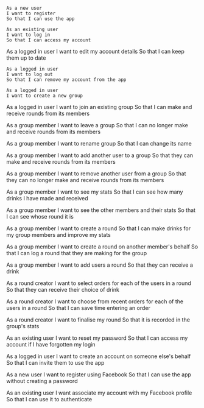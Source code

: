     As a new user
    I want to register
    So that I can use the app

    As an existing user
    I want to log in
    So that I can access my account

As a logged in user
I want to edit my account details
So that I can keep them up to date

    As a logged in user
    I want to log out
    So that I can remove my account from the app

    As a logged in user
    I want to create a new group

As a logged in user
I want to join an existing group
So that I can make and receive rounds from its members

As a group member
I want to leave a group
So that I can no longer make and receive rounds from its members

As a group member
I want to rename group
So that I can change its name

As a group member
I want to add another user to a group
So that they can make and receive rounds from its members

As a group member
I want to remove another user from a group
So that they can no longer make and receive rounds from its members

As a group member
I want to see my stats
So that I can see how many drinks I have made and received

As a group member
I want to see the other members and their stats
So that I can see whose round it is

As a group member
I want to create a round
So that I can make drinks for my group members and improve my stats

As a group member
I want to create a round on another member's behalf
So that I can log a round that they are making for the group

As a group member
I want to add users a round
So that they can receive a drink

As a round creator
I want to select orders for each of the users in a round
So that they can receive their choice of drink

As a round creator
I want to choose from recent orders for each of the users in a round
So that I can save time entering an order

As a round creator
I want to finalise my round
So that it is recorded in the group's stats








As an existing user
I want to reset my password
So that I can access my account if I have forgotten my login

As a logged in user
I want to create an account on someone else's behalf
So that I can invite them to use the app

As a new user
I want to register using Facebook
So that I can use the app without creating a password

As an existing user
I want associate my account with my Facebook profile
So that I can use it to authenticate


